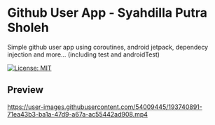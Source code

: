# Github User App - Syahdilla Putra Sholeh
Simple github user app using coroutines, android jetpack, dependecy injection and more... (including test and androidTest)

[![License: MIT](https://img.shields.io/badge/License-MIT-yellow.svg)](LICENSE)

## Preview
https://user-images.githubusercontent.com/54009445/193740891-71ea43b3-ba1a-47d9-a67a-ac55442ad908.mp4
